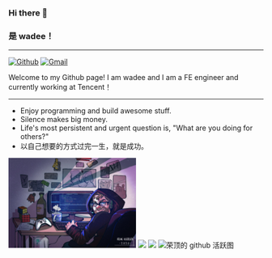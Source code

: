 <!--
**wadeewang/wadeewang** is a ✨ _special_ ✨ repository because its `README.md` (this file) appears on your GitHub profile.

Here are some ideas to get you started:

<!-- Talking about you -->
### Hi there 👋 
### 是 wadee！
---
[![Github](https://img.shields.io/badge/-Github-000?style=flat&logo=Github&logoColor=white)](https://github.com/wadeewang/home-page/)
[![Gmail](https://img.shields.io/badge/-Gmail-c14438?style=flat&logo=Gmail&logoColor=white)](mailto:wadeewang@163.com)

Welcome to my Github page! I am wadee and I am a FE engineer and currently  working at Tencent！ 

---

- Enjoy programming and build awesome stuff.
- Silence makes big money.
- Life's most persistent and urgent question is, "What are you doing for others?"
- 以自己想要的方式过完一生，就是成功。

<img width="50%" alt="img" src="https://github.com/FernandoRoldan93/FernandoRoldan93/blob/master/cover_image.jpg" />
<img width="50%" src="https://github-readme-stats.vercel.app/api/top-langs/?username=wadeewang&layout=compact&theme=tokyonight" /> 
<img width="50%" src="https://github-readme-stats.vercel.app/api?username=wadeewang&show_icons=true&theme=tokyonight" />


 <picture>
    <source media="(prefers-color-scheme: dark)"
      srcset="https://github-readme-activity-graph.vercel.app/graph?username=wadeewang&theme=github&height=250" />
    <source media="(prefers-color-scheme: light)"
      srcset="https://github-readme-activity-graph.vercel.app/graph?username=wadeewang&bg_color=F6F8FA&color=708090&line=24292e&point=24292e&area=true&hide_border=true&height=250" />
    <img src="https://github-readme-activity-graph.vercel.app/graph?username=wadeewang&bg_color=F6F8FA&color=708090&line=24292e&point=24292e&area=true&hide_border=true&height=250" alt="荣顶的 github 活跃图" />
  </picture>
